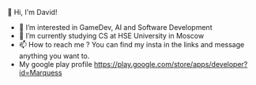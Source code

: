 👋 Hi, I'm David!
- 👀 I’m interested in GameDev, AI and Software Development
- 🌱 I’m currently studying CS at HSE University in Moscow
- 📫 How to reach me ? You can find my insta in the links and message anything you want to.
- My google play profile https://play.google.com/store/apps/developer?id=Marquess

<!---
yeview/yeview is a ✨ special ✨ repository because its `README.md` (this file) appears on your GitHub profile.
You can click the Preview link to take a look at your changes.
--->
